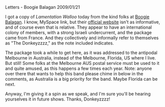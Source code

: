 Letters - Boogie Balagan
2009/01/21

I got a copy of <em>Lamentation Walloo</em> today from the kind folks at <a href="http://www.myspace.com/boogiebalagan">Boogie Balagan</a>. I know, MySpace link, but their <a href="http://lamentation-walloo.com/">official website</a> isn't as informative, and of course even that is relative. They appear to have an international colony of members, with a strong Israeli undercurrent, and the package came from France. And they collectively and informally refer to themselves as "The Donkeyzzzz," as the note included indicates.

The package took a while to get here, as it was addressed to the antipodal Melbourne in Australia, instead of the Melbourne, Florida, US where I live. But still! Some folks at the Melbourne AUS postal service must be used to it and quite amused, as this happens a few times each year. Note: anyone over there that wants to help this band please chime in below in the comments, as Australia is a big priority for the band. Maybe Florida can be next.

Anyway, I'm giving it a spin as we speak, and I'm sure you'll be hearing yourselves it in future shows. Thanks, Donkeyzzzz!
